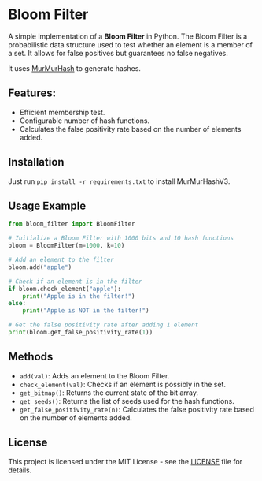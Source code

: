 # Bloom Filter

A simple implementation of a **Bloom Filter** in Python. The Bloom Filter is a probabilistic data structure used to test whether an element is a member of a set. It allows for false positives but guarantees no false negatives. 

It uses [MurMurHash](https://en.wikipedia.org/wiki/MurmurHash) to generate hashes.

## Features:
- Efficient membership test.
- Configurable number of hash functions.
- Calculates the false positivity rate based on the number of elements added.

## Installation

Just run `pip install -r requirements.txt` to install MurMurHashV3.

## Usage Example

```python
from bloom_filter import BloomFilter

# Initialize a Bloom Filter with 1000 bits and 10 hash functions
bloom = BloomFilter(m=1000, k=10)

# Add an element to the filter
bloom.add("apple")

# Check if an element is in the filter
if bloom.check_element("apple"):
    print("Apple is in the filter!")
else:
    print("Apple is NOT in the filter!")

# Get the false positivity rate after adding 1 element
print(bloom.get_false_positivity_rate(1))
```

## Methods

- `add(val)`: Adds an element to the Bloom Filter.
- `check_element(val)`: Checks if an element is possibly in the set.
- `get_bitmap()`: Returns the current state of the bit array.
- `get_seeds()`: Returns the list of seeds used for the hash functions.
- `get_false_positivity_rate(n)`: Calculates the false positivity rate based on the number of elements added.

## License

This project is licensed under the MIT License - see the [LICENSE](LICENSE) file for details.
